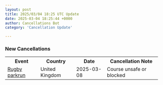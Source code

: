 ```yaml
---
layout: post
title: 2025/03/04 18:25 UTC Update
date: 2025-03-04 18:25:44 +0000
author: Cancellations Bot
category: 'Cancellation Update'

---
```


<h3>New Cancellations</h3>
<div class='hscrollable'>
<table style='width: 100%'>
    <tr>
        <th>Event</th>
        <th>Country</th>
        <th>Date</th>
        <th>Cancellation Note</th>
    </tr>
    <tr>
        <td><a href="https://www.parkrun.org.uk/rugby">Rugby parkrun</a></td>
        <td>United Kingdom</td>
        <td>2025-03-08</td>
        <td>Course unsafe or blocked</td>
    </tr>
</table>
</div>
